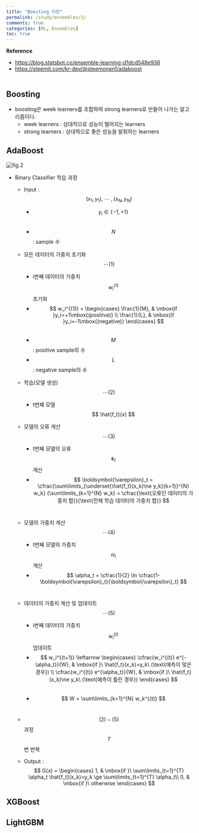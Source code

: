 ```yaml
---
title: "Boosting 이란"
permalink: /study/ensembles/3/
comments: true
categories: [ML, Ensembles]
toc: true
---
```


**Reference**

- https://blog.statsbot.co/ensemble-learning-d1dcd548e936
- https://steemit.com/kr-dev/@steemonen1/adaboost
<br><br>

## Boosting

- boosting은 week learners를 조합하여 strong learners로 만들어 나가는 알고리즘이다.
  - week learners : 상대적으로 성능이 떨어지는 learners
  - strong learners : 상대적으로 좋은 성능을 발휘하는 learners


## AdaBoost

![fig.2](../images/ensembles_3_2.png)

- Binary Classifier 학습 과정
  - Input : $$ (x_1, y_1),\ \cdots\ ,(x_N, y_N) $$
    - $$ y_i \in \{-1, +1\} $$ <br>
    - $$ N $$ : sample 수

  - 모든 데이터의 가중치 초기화 $$ \cdots(1) $$
    - i번째 데이터의 가중치 $$ w_i^{(1)} $$ 초기화
    - $$ w_i^{(1)} =
      \begin{cases}
      \frac{1}{M}, & \mbox{if }y_i=+1\mbox{(positive)} \\
      \frac{1}{L}, & \mbox{if }y_i=-1\mbox{(negative)}
      \end{cases} $$ <br>
    - $$ M $$ : positive sample의 수
    - $$ L $$ : negative sample의 수

  - 학습(모델 생성) $$ \cdots(2) $$
    - t번째 모델 $$ \hat{f_t}(x) $$

  - 모델의 오류 계산 $$ \cdots(3) $$
    - t번째 모델의 오류 $$ \boldsymbol{\varepsilon}_t $$ 계산
    - $$ \boldsymbol{\varepsilon}_t =
      \cfrac{\sum\limits_{\underset{\hat{f_t}(x_k)\ne y_k}{k=1}}^{N} w_k}
      {\sum\limits_{k=1}^{N} w_k} =
      \cfrac{\text{오류인 데이터의 가중치 합}}{\text{전체 학습 데이터의 가중치 합}} $$ <br>

  - 모델의 가중치 계산 $$ \cdots(4) $$
    - t번째 모델의 가중치 $$ \alpha_t $$ 계산
    - $$ \alpha_t = \cfrac{1}{2}
      \ln \cfrac{1-\boldsymbol{\varepsilon}_t}{\boldsymbol{\varepsilon}_t} $$ <br>

  - 데이터의 가중치 계산 및 업데이트 $$ \cdots(5) $$
    - i번째 데이터의 가중치 $$ w_i^{(t)} $$ 업데이트
    - $$ w_i^{(t+1)} \leftarrow
      \begin{cases}
      \cfrac{w_i^{(t)} e^{-\alpha_t}}{W}, & \mbox{if }\ \hat{f_t}(x_k)=y_k\ (\text{예측이 맞은 경우}) \\
      \cfrac{w_i^{(t)} e^{\alpha_t}}{W}, & \mbox{if }\ \hat{f_t}(x_k)\ne y_k\ (\text{예측이 틀린 경우})
      \end{cases} $$ <br>
    - $$ W = \sum\limits_{k=1}^{N} w_k^{(t)} $$ <br>

  - $$ (2)-(5) $$ 과정 $$ T $$번 반복

  - Output : $$ G(x) =
    \begin{cases}
    1, & \mbox{if }\ \sum\limits_{t=1}^{T} \alpha_t \hat{f_t}(x_k)=y_k \ge \sum\limits_{t=1}^{T} \alpha_t\\
    0, & \mbox{if }\ otherwise
    \end{cases} $$

## XGBoost

## LightGBM
